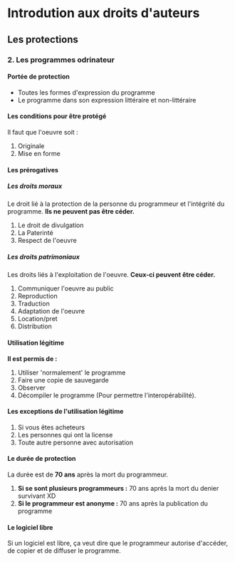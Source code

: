 # Introdution aux droits d'auteurs

## Les protections

### 2. Les programmes odrinateur

#### Portée de protection

* Toutes les formes d'expression du programme 
* Le programme dans son expression littéraire et non-littéraire

#### Les conditions pour être protégé

Il faut que l'oeuvre soit :
1. Originale
1. Mise en forme

#### Les prérogatives

##### Les droits moraux

Le droit lié à la protection de la personne du programmeur et l'intégrité du programme. **Ils ne peuvent pas être céder.**  
1. Le droit de divulgation
1. La Paterinté
1. Respect de l'oeuvre

##### Les droits patrimoniaux

Les droits liés à l'exploitation de l'oeuvre. **Ceux-ci peuvent être céder.**

1. Communiquer l'oeuvre au public
1. Reproduction
1. Traduction
1. Adaptation de l'oeuvre
1. Location/pret
1. Distribution

#### Utilisation légitime

**Il est permis de :**
1. Utiliser 'normalement' le programme
1. Faire une copie de sauvegarde
1. Observer
1. Décompiler le programme (Pour permettre l'interopérabilité).

#### Les exceptions de l'utilisation légitime

1. Si vous êtes acheteurs
1. Les personnes qui ont la license
1. Toute autre personne avec autorisation

#### Le durée de protection

La durée est de **70 ans** après la mort du programmeur.

1. **Si se sont plusieurs programmeurs :** 70 ans après la mort du denier survivant XD
1. **Si le programmeur est anonyme :** 70 ans après la publication du programme

#### Le logiciel libre

Si un logiciel est libre, ça veut dire que le programmeur autorise d'accéder, de copier et de diffuser le programme.

